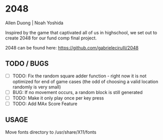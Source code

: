 # 2048 #

Allen Duong | Noah Yoshida

Inspired by the game that captivated all of us in highschool, we set out to
create 2048 for our fund comp final project.

2048 can be found here: https://github.com/gabrielecirulli/2048

TODO / BUGS
---

- [ ] TODO: Fix the random square adder function - right now it is not optimized
for end of game cases (the odd of choosing a valid location randomly is very small)
- [ ] BUG: If no movement occurs, a random block is still generated
- [ ] TODO: Make it only play once per key press
- [ ] TODO: Add MAx Score Feature

USAGE
---

Move fonts directory to /usr/share/X11/fonts
